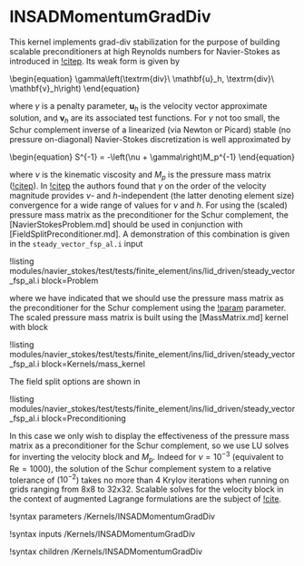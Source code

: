 # INSADMomentumGradDiv

This kernel implements grad-div stabilization for the purpose of building
scalable preconditioners at high Reynolds numbers for Navier-Stokes as introduced in
[!citep](benzi2006augmented). Its weak form is given by

\begin{equation}
\gamma\left(\textrm{div}\ \mathbf{u}_h, \textrm{div}\ \mathbf{v}_h\right)
\end{equation}

where $\gamma$ is a penalty parameter, $\mathbf{u}_h$ is the velocity vector
approximate solution, and $\mathbf{v}_h$ are its associated test functions. For
$\gamma$ not too small, the Schur complement inverse of a linearized (via Newton or
Picard) stable (no pressure on-diagonal) Navier-Stokes discretization is well
approximated by

\begin{equation}
S^{-1} = -\left(\nu + \gamma\right)M_p^{-1}
\end{equation}

where $\nu$ is the kinematic viscosity and $M_p$ is the pressure mass matrix
([!citep](farrell2019augmented)). In [!citep](benzi2006augmented) the authors
found that $\gamma$ on the order of the velocity magnitude provides $\nu$- and
$h$-independent (the latter denoting element size) convergence for a wide range
of values for $\nu$ and $h$. For using the (scaled) pressure mass matrix as the
preconditioner for the Schur complement, the [NavierStokesProblem.md] should be
used in conjunction with [FieldSplitPreconditioner.md]. A demonstration of this
combination is given in the `steady_vector_fsp_al.i` input

!listing modules/navier_stokes/test/tests/finite_element/ins/lid_driven/steady_vector_fsp_al.i block=Problem

where we have indicated that we should use the pressure mass matrix as the
preconditioner for the Schur complement using the
[!param](/Problem/NavierStokesProblem/use_pressure_mass_matrix) parameter. The
scaled pressure mass matrix is built using the [MassMatrix.md] kernel with block

!listing modules/navier_stokes/test/tests/finite_element/ins/lid_driven/steady_vector_fsp_al.i block=Kernels/mass_kernel

The field split options are shown in

!listing modules/navier_stokes/test/tests/finite_element/ins/lid_driven/steady_vector_fsp_al.i block=Preconditioning

In this case we only wish to display the effectiveness of the pressure mass
matrix as a preconditioner for the Schur complement, so we use LU solves for
inverting the velocity block and $M_p$. Indeed for $\nu=10^{-3}$ (equivalent to
$\textrm{Re}=1000$), the solution of the Schur complement system to a relative tolerance of ($10^{-2}$) takes no more
than 4 Krylov iterations when running on grids ranging from 8x8 to
32x32. Scalable solves for the velocity block in the context of augmented
Lagrange formulations are the subject of [!cite](benzi2023solving).

!syntax parameters /Kernels/INSADMomentumGradDiv

!syntax inputs /Kernels/INSADMomentumGradDiv

!syntax children /Kernels/INSADMomentumGradDiv
